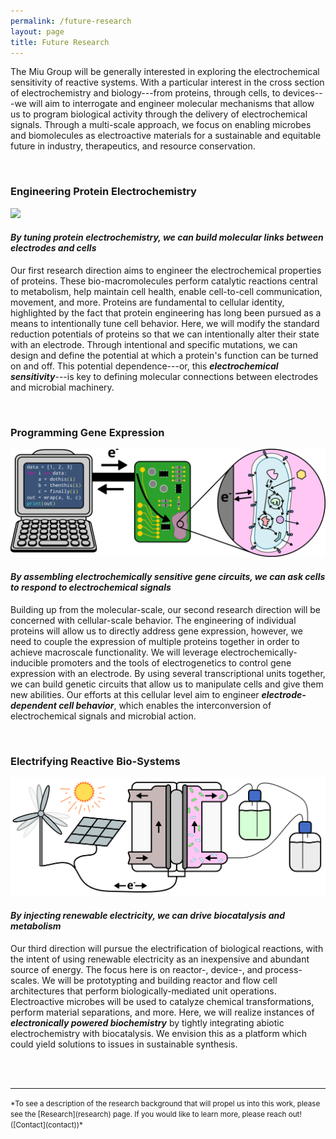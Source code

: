 ```yaml
---
permalink: /future-research
layout: page
title: Future Research
---
```


<!-- Google tag (gtag.js) -->
<script async src="https://www.googletagmanager.com/gtag/js?id=G-0NCRGW35RR"></script>
<script>
  window.dataLayer = window.dataLayer || [];
  function gtag(){dataLayer.push(arguments);}
  gtag('js', new Date());

  gtag('config', 'G-0NCRGW35RR');
</script>

The Miu Group will be generally interested in exploring the electrochemical sensitivity of reactive systems.
With a particular interest in the cross section of electrochemistry and biology---from proteins, through cells, to devices---we will aim to interrogate and engineer molecular mechanisms that allow us to program biological activity through the delivery of electrochemical signals.
Through a multi-scale approach, we focus on enabling microbes and biomolecules as electroactive materials for a sustainable and equitable future in industry, therapeutics, and resource conservation.

<br/>

### Engineering Protein Electrochemistry
<img src="./assets/imgs/fesprot.png" width="800px">

#### *By tuning protein electrochemistry, we can build molecular links between electrodes and cells*

Our first research direction aims to engineer the electrochemical properties of proteins.
These bio-macromolecules perform catalytic reactions central to metabolism, help maintain cell health, enable cell-to-cell communication, movement, and more.
Proteins are fundamental to cellular identity, highlighted by the fact that protein engineering has long been pursued as a means to intentionally tune cell behavior.
Here, we will modify the standard reduction potentials of proteins so that we can intentionally alter their state with an electrode.
Through intentional and specific mutations, we can design and define the potential at which a protein's function can be turned on and off.
This potential dependence---or, this ***electrochemical sensitivity***---is key to defining molecular connections between electrodes and microbial machinery.

<br/>

### Programming Gene Expression
<img src="./assets/imgs/programming.png" width="800px">

#### *By assembling electrochemically sensitive gene circuits, we can ask cells to respond to electrochemical signals*

Building up from the molecular-scale, our second research direction will be concerned with cellular-scale behavior.
The engineering of individual proteins will allow us to directly address gene expression, however, we need to couple the expression of multiple proteins together in order to achieve macroscale functionality.
We will leverage electrochemically-inducible promoters and the tools of electrogenetics to control gene expression with an electrode.
By using several transcriptional units together, we can build genetic circuits that allow us to manipulate cells and give them new abilities.
Our efforts at this cellular level aim to engineer ***electrode-dependent cell behavior***, which enables the interconversion of electrochemical signals and microbial action.

<br/>

### Electrifying Reactive Bio-Systems
<img src="./assets/imgs/reactor.png" width="800px">

#### *By injecting renewable electricity, we can drive biocatalysis and metabolism*

Our third direction will pursue the electrification of biological reactions, with the intent of using renewable electricity as an inexpensive and abundant source of energy.
The focus here is on reactor-, device-, and process-scales.
We will be prototypting and building reactor and flow cell architectures that perform biologically-mediated unit operations.
Electroactive microbes will be used to catalyze chemical transformations, perform material separations, and more.
Here, we will realize instances of ***electronically powered biochemistry*** by tightly integrating abiotic electrochemistry with biocatalysis.
We envision this as a platform which could yield solutions to issues in sustainable synthesis.

<br/><br/>

***
<small>
*To see a description of the research background that will propel us into this work, please see the [Research](research) page. If you would like to learn more, please reach out! ([Contact](contact))*
</small>
